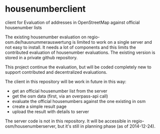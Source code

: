 housenumberclient
=================

client for Evaluation of addresses in OpenStreetMap against official housenumber lists

The existing housenumber evaluation on regio-osm.de/hausnummerauswertung is limited to work on a single server and not easy to install.
It needs a lot of components and this limits the contributed evaluation of housenumber evaluations. The existing version is stored in a private github repository.

This project continue the evaluation, but will be coded completely new to support contributed and decentralized evaluations.

The client in this repository will be work in future in this way:
- get an official housenumber list from the server
- get the osm data (first, via an overpass-api call)
- evaluate the official housenumbers against the one existing in osm
- create a simple result page
- upload the result with details to server

The server code is not in this repository. It will be accessible in regio-osm/housenumberserver, but it's still in planning phase (as of 2014-12-24).

